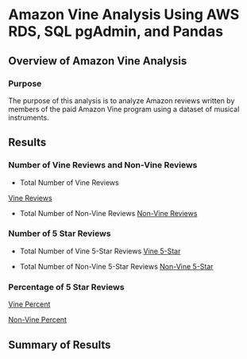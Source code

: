 # Amazon Vine Analysis Using AWS RDS, SQL pgAdmin, and Pandas

## Overview of Amazon Vine Analysis

### Purpose
The purpose of this analysis is to analyze Amazon reviews written by members of the paid Amazon Vine program using a dataset of musical instruments.

## Results

### Number of Vine Reviews and Non-Vine Reviews

- Total Number of Vine Reviews

[Vine Reviews](Resources/total_paid_review.PNG)

- Total Number of Non-Vine Reviews
[Non-Vine Reviews](Resources/total_unpaid_review.PNG)

### Number of 5 Star Reviews

- Total Number of Vine 5-Star Reviews
[Vine 5-Star](Resources/paid_5star.PNG)

- Total Number of Non-Vine 5-Star Reviews
[Non-Vine 5-Star](Resources/unpaid_5star.PNG)

### Percentage of 5 Star Reviews
[Vine Percent](Resources/paid_5star_percent.PNG)

[Non-Vine Percent](Resources/unpaid_5star_percent.PNG)

## Summary of Results

